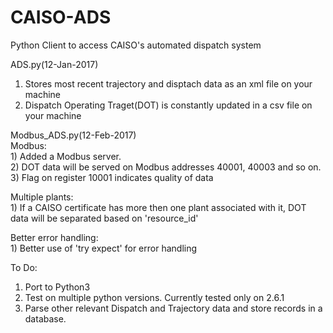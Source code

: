 # CAISO-ADS
Python Client to access CAISO's automated dispatch system

ADS.py(12-Jan-2017)<br />
  1) Stores most recent trajectory and disptach data as an xml file on your machine<br />
  2) Dispatch Operating Traget(DOT) is constantly updated in a csv file on your machine<br />


Modbus_ADS.py(12-Feb-2017)<br />
  Modbus:<br />
    1) Added a Modbus server.<br />
    2) DOT data will be served on Modbus addresses 40001, 40003 and so on.<br /> 
    3) Flag on register 10001 indicates quality of data<br />

  Multiple plants:<br />
    1) If a CAISO certificate has more then one plant associated with it, DOT data will be separated based on 'resource_id' <br />
  
  Better error handling:<br />
    1) Better use of 'try expect' for error handling<br />
    
    
To Do:<br />
 1) Port to Python3<br />
 2) Test on multiple python versions. Currently tested only on 2.6.1<br />
 3) Parse other relevant Dispatch and Trajectory data and store records in a database.<br />
